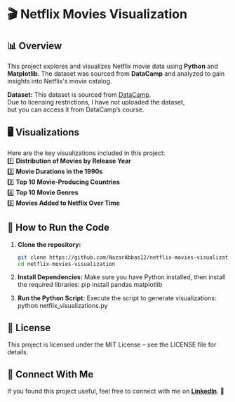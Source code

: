# 🎬 Netflix Movies Visualization  

## 📊 Overview  
This project explores and visualizes Netflix movie data using **Python** and **Matplotlib**. The dataset was sourced from **DataCamp** and analyzed to gain insights into Netflix's movie catalog.  

**Dataset:** 
This dataset is sourced from [DataCamp](https://www.datacamp.com/).  
Due to licensing restrictions, I have not uploaded the dataset,  
but you can access it from DataCamp’s course.  

## 🖥️ Visualizations  
Here are the key visualizations included in this project:  
1️⃣ **Distribution of Movies by Release Year**  
2️⃣ **Movie Durations in the 1990s**  
3️⃣ **Top 10 Movie-Producing Countries**  
4️⃣ **Top 10 Movie Genres**  
5️⃣ **Movies Added to Netflix Over Time**  

## 📌 How to Run the Code  
1. **Clone the repository:**  
   ```sh
   git clone https://github.com/NazarAbbas12/netflix-movies-visualization.git
   cd netflix-movies-visualization


2. **Install Dependencies:**
Make sure you have Python installed, then install the required libraries:
pip install pandas matplotlib

3. **Run the Python Script:**
Execute the script to generate visualizations:
python netflix_visualizations.py

## 📜 License
This project is licensed under the MIT License – see the LICENSE file for details.

## 🔗 Connect With Me  
If you found this project useful, feel free to connect with me on **[LinkedIn](https://www.linkedin.com/in/nazar-abbas-60170b340/)**. 🚀  





